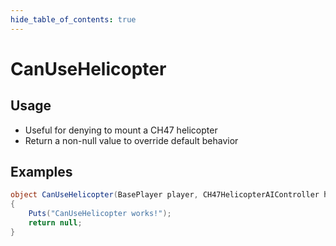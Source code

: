 ```yaml
---
hide_table_of_contents: true
---
```


# CanUseHelicopter

## Usage

* Useful for denying to mount a CH47 helicopter
* Return a non-null value to override default behavior

## Examples

```csharp title=""
object CanUseHelicopter(BasePlayer player, CH47HelicopterAIController helicopter)
{
    Puts("CanUseHelicopter works!");
    return null;
}
```
